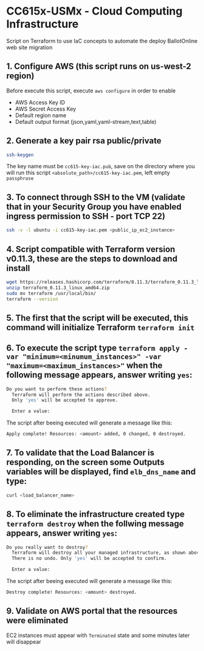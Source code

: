 # CC615x-USMx - Cloud Computing Infrastructure

Script on Terraform to use IaC concepts to automate the deploy BallotOnline web site migration

## 1. Configure AWS (this script runs on us-west-2 region)
Before execute this script, execute `aws configure` in order to enable
   - AWS Access Key ID
   - AWS Secret Access Key
   - Default region name 
   - Default output format (json,yaml,yaml-stream,text,table)

## 2. Generate a key pair rsa public/private
   ```bash 
   ssh-keygen
   ```
   The key name must be `cc615-key-iac.pub`, save on the directory where you will run this script `<absolute_path>/cc615-key-iac.pem`, left empty `passphrase`

## 3. To connect through SSH to the VM (validate that in your Security Group you have enabled ingress permission to SSH - port TCP 22)
   ```bash
   ssh -v -l ubuntu -i cc615-key-iac.pem <public_ip_ec2_instance>
   ```

## 4. Script compatible with Terraform version v0.11.3, these are the steps to download and install
   ```bash
  wget https://releases.hashicorp.com/terraform/0.11.3/terraform_0.11.3_linux_amd64.zip
  unzip terraform_0.11.3_linux_amd64.zip
  sudo mv terraform /usr/local/bin/
  terraform --version 
   ```
## 5. The first that the script will be executed, this command will initialize Terraform `terraform init`

## 6. To execute the script type `terraform apply -var "minimum=<minumum_instances>" -var "maximum=<maximum_instances>"` when the following message appears, answer writing `yes`:
   ```bash
   Do you want to perform these actions?
     Terraform will perform the actions described above.
     Only 'yes' will be accepted to approve.

     Enter a value:
   ```

The script after beeing executed will generate a message like this:

   ```bash
   Apply complete! Resources: <amount> added, 0 changed, 0 destroyed.
   ```

## 7. To validate that the Load Balancer is responding, on the screen some Outputs variables will be displayed, find `elb_dns_name` and type:
   ```bash
   curl <load_balancer_name>
   ```

## 8. To eliminate the infrastructure created type `terraform destroy` when the follwing message appears, answer writing `yes`:
   ```bash
   Do you really want to destroy?
     Terraform will destroy all your managed infrastructure, as shown above.
     There is no undo. Only 'yes' will be accepted to confirm.

     Enter a value:
   ```

The script after beeing executed will generate a message like this:

   ```bash
   Destroy complete! Resources: <amount> destroyed.
   ```

## 9. Validate on AWS portal that the resources were eliminated
EC2 instances must appear with `Terminated` state and some minutes later will disappear
